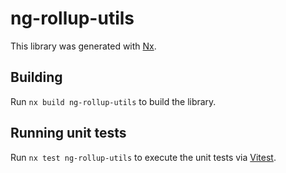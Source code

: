 # ng-rollup-utils

This library was generated with [Nx](https://nx.dev).

## Building

Run `nx build ng-rollup-utils` to build the library.

## Running unit tests

Run `nx test ng-rollup-utils` to execute the unit tests via [Vitest](https://vitest.dev/).
